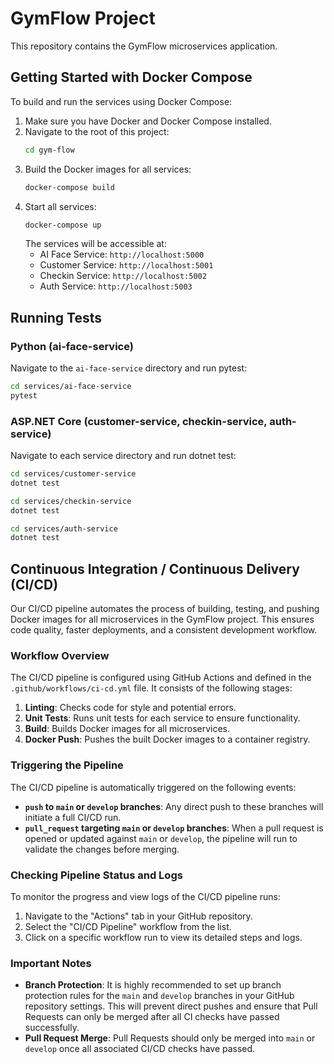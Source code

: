 # GymFlow Project

This repository contains the GymFlow microservices application.

## Getting Started with Docker Compose

To build and run the services using Docker Compose:

1.  Make sure you have Docker and Docker Compose installed.
2.  Navigate to the root of this project:
    ```bash
    cd gym-flow
    ```
3.  Build the Docker images for all services:
    ```bash
    docker-compose build
    ```
4.  Start all services:
    ```bash
    docker-compose up
    ```
    The services will be accessible at:
    - AI Face Service: `http://localhost:5000`
    - Customer Service: `http://localhost:5001`
    - Checkin Service: `http://localhost:5002`
    - Auth Service: `http://localhost:5003`

## Running Tests

### Python (ai-face-service)

Navigate to the `ai-face-service` directory and run pytest:

```bash
cd services/ai-face-service
pytest
```

### ASP.NET Core (customer-service, checkin-service, auth-service)

Navigate to each service directory and run dotnet test:

```bash
cd services/customer-service
dotnet test

cd services/checkin-service
dotnet test

cd services/auth-service
dotnet test
```

## Continuous Integration / Continuous Delivery (CI/CD)

Our CI/CD pipeline automates the process of building, testing, and pushing Docker images for all microservices in the GymFlow project. This ensures code quality, faster deployments, and a consistent development workflow.

### Workflow Overview

The CI/CD pipeline is configured using GitHub Actions and defined in the `.github/workflows/ci-cd.yml` file. It consists of the following stages:

1.  **Linting**: Checks code for style and potential errors.
2.  **Unit Tests**: Runs unit tests for each service to ensure functionality.
3.  **Build**: Builds Docker images for all microservices.
4.  **Docker Push**: Pushes the built Docker images to a container registry.

### Triggering the Pipeline

The CI/CD pipeline is automatically triggered on the following events:

*   **`push` to `main` or `develop` branches**: Any direct push to these branches will initiate a full CI/CD run.
*   **`pull_request` targeting `main` or `develop` branches**: When a pull request is opened or updated against `main` or `develop`, the pipeline will run to validate the changes before merging.

### Checking Pipeline Status and Logs

To monitor the progress and view logs of the CI/CD pipeline runs:

1.  Navigate to the "Actions" tab in your GitHub repository.
2.  Select the "CI/CD Pipeline" workflow from the list.
3.  Click on a specific workflow run to view its detailed steps and logs.

### Important Notes

*   **Branch Protection**: It is highly recommended to set up branch protection rules for the `main` and `develop` branches in your GitHub repository settings. This will prevent direct pushes and ensure that Pull Requests can only be merged after all CI checks have passed successfully.
*   **Pull Request Merge**: Pull Requests should only be merged into `main` or `develop` once all associated CI/CD checks have passed.